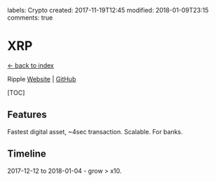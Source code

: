 labels: Crypto
created: 2017-11-19T12:45
modified: 2018-01-09T23:15
comments: true

# XRP

[← back to index](./index)

Ripple [Website](https://ripple.com) | [GitHub](https://github.com/ripple)

[TOC]

## Features

Fastest digital asset, ~4sec transaction.
Scalable.
For banks.

## Timeline

2017-12-12 to 2018-01-04 - grow > x10.
